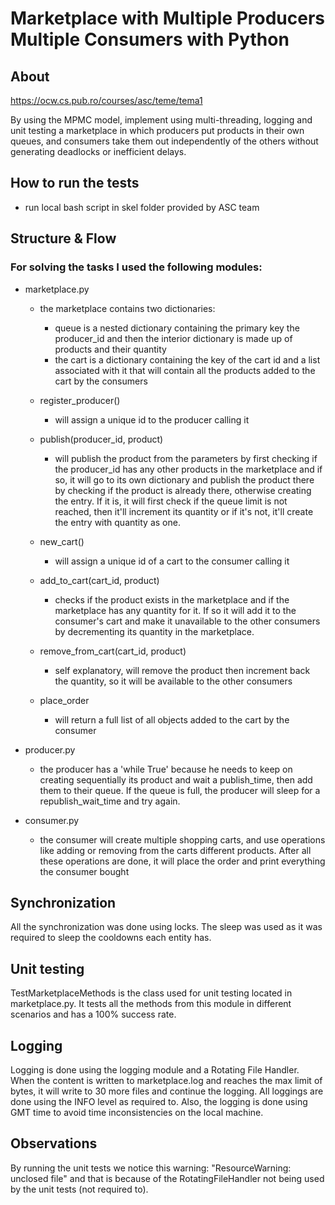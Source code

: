 # Marketplace with Multiple Producers Multiple Consumers with Python   

## About

https://ocw.cs.pub.ro/courses/asc/teme/tema1

By using the MPMC model, implement using multi-threading, logging and unit testing
a marketplace in which producers put products in their own queues, and consumers
take them out independently of the others without generating deadlocks or
inefficient delays.

## How to run the tests

- run local bash script in skel folder provided by ASC team

## Structure & Flow

### For solving the tasks I used the following modules:

- marketplace.py
  - the marketplace contains two dictionaries:
    - queue is a nested dictionary containing the primary key the producer_id and then the interior
  dictionary is made up of products and their quantity
    - the cart is a dictionary containing the key of the cart id and a list associated with it that
  will contain all the products added to the cart by the consumers
  
  - register_producer()
    - will assign a unique id to the producer calling it
  - publish(producer_id, product)
    - will publish the product from the parameters by first checking
  if the producer_id has any other products in the marketplace and if so,
  it will go to its own dictionary and publish the product there by checking
  if the product is already there, otherwise creating the entry.
  If it is, it will first check if the queue limit is not reached, then
  it'll increment its quantity or if it's not, it'll create the entry
  with quantity as one.
  - new_cart()
    - will assign a unique id of a cart to the consumer calling it
  - add_to_cart(cart_id, product)
    - checks if the product exists in the marketplace and if the
  marketplace has any quantity for it. If so it will add it to the
  consumer's cart and make it unavailable to the other consumers
  by decrementing its quantity in the marketplace.
  - remove_from_cart(cart_id, product)
    - self explanatory, will remove the product then increment
  back the quantity, so it will be available to the other consumers
  - place_order
    - will return a full list of all objects added to the cart
  by the consumer

- producer.py
  - the producer has a 'while True' because he needs to keep on
creating sequentially its product and wait a publish_time,
then add them to their queue. If the queue is full, the producer will 
sleep for a republish_wait_time and try again.

- consumer.py
  - the consumer will create multiple shopping carts, and use
operations like adding or removing from the carts different 
products. After all these operations are done, it will place the
order and print everything the consumer bought

## Synchronization

All the synchronization was done using locks. The sleep was used
as it was required to sleep the cooldowns each entity has.

## Unit testing

TestMarketplaceMethods is the class used for unit testing located
in marketplace.py. It tests all the methods from this module in
different scenarios and has a 100% success rate.

## Logging

Logging is done using the logging module and a Rotating File Handler.
When the content is written to marketplace.log and reaches the max limit
of bytes, it will write to 30 more files and continue the logging.
All loggings are done using the INFO level as required to.
Also, the logging is done using GMT time to avoid time inconsistencies
on the local machine.

## Observations

By running the unit tests we notice this warning:
"ResourceWarning: unclosed file" and that is because of the
RotatingFileHandler not being used by the unit tests (not required to).

